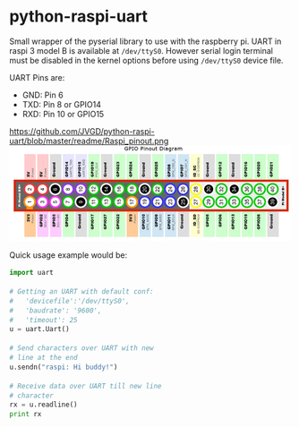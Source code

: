 # python-raspi-uart

Small wrapper of the pyserial library to use with the raspberry pi. UART in raspi 3 model B is available at `/dev/ttyS0`. However serial login terminal must be disabled in the kernel options before using `/dev/ttyS0` device file.

UART Pins are:
* GND: Pin  6
* TXD: Pin  8 or GPIO14
* RXD: Pin 10 or GPIO15

https://github.com/JVGD/python-raspi-uart/blob/master/readme/Raspi_pinout.png
![Raspi pinout](https://github.com/JVGD/python-raspi-uart/blob/master/readme/Raspi_pinout.png "Raspi pinout")


Quick usage example would be:

```python
import uart

# Getting an UART with default conf:
#   'devicefile':'/dev/ttyS0', 
#   'baudrate': '9600',
#   'timeout': 25
u = uart.Uart()

# Send characters over UART with new
# line at the end
u.sendn("raspi: Hi buddy!")

# Receive data over UART till new line
# character
rx = u.readline()
print rx
```
